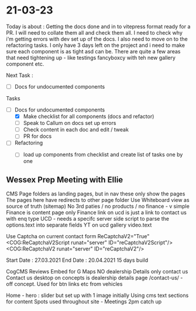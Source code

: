 # 21-03-23

Today is about :
Getting the docs done and in to vitepress format ready for a PR. I will need to collate them all and check them all. I need to check why i'm getting errors with dev set up of the docs.
I also need to move on to the refactoring tasks. I only have 3 days left on the project and i need to make sure each component is as tight asd can be. There are quite a few areas that need tightening up - like testings fancyboxcy with teh new gallery component etc.


Next Task :
- [ ] Docs for undocumented components

Tasks
- [ ] Docs for undocumented components
  - [x] Make checklist for all components (docs and refactor)
  - [ ] Speak to Callum on docs set up errors
  - [ ] Check content in each doc and edit / tweak
  - [ ] PR for docs

- [ ] Refactoring
  - [ ] load up components from checklist and create list of tasks one by one


## Wessex Prep Meeting with Ellie

CMS Page folders as landing pages, but in nav these only show the pages
The pages here have redirects to other page folder
Use Whiteboard view as source of truth (sitemap)
No 3rd paties / no products / no finance - v simple
Finance is content page only
Finance link on ucd is just a link to contact us with enq type
UCD - needs a specifc server side script to parse the options.text into separate fields
YT on ucd gallery video.text

Use Captcha on current contact form ReCaptchaV2="True"
<COG:ReCaptchaV2Script runat="server" ID="reCaptchaV2Script"/>
<COG:ReCaptchaV2 runat="server" ID="reCaptchaV2"/>

Start Date : 27.03.2021
End Date : 20.04.2021
15 days build


CogCMS Reviews
Embed for G Maps
NO dealership Details only contact us
Contact us desktop on concepts is dealership details page
/contact-us/ - off concept. Used for btn links etc from vehicles

Home - hero : slider but set up with 1 image initially
Using cms text sections for content
Spots used throughout site -
Meetings 2pm catch up